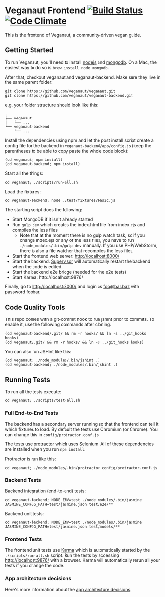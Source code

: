 Veganaut Frontend [![Build Status](https://travis-ci.org/veganaut/veganaut.svg?branch=master)](https://travis-ci.org/veganaut/veganaut) [![Code Climate](https://codeclimate.com/github/veganaut/veganaut/badges/gpa.svg)](https://codeclimate.com/github/veganaut/veganaut)
=================

This is the frontend of Veganaut, a community-driven vegan guide.

Getting Started
---------------

To run Veganaut, you'll need to install [nodejs](http://nodejs.org/) and
[mongodb](http://www.mongodb.org/). On a Mac, the easiest way to do so is `brew
install node mongodb`.

After that, checkout veganaut and veganaut-backend. Make sure they live in the same parent folder:

    git clone https://github.com/veganaut/veganaut.git
    git clone https://github.com/veganaut/veganaut-backend.git

e.g. your folder structure should look like this:

```
.
├── veganaut
|   └── ...
└── veganaut-backend
    └── ...
```

Install the dependencies using npm and let the post install script create a config
file for the backend in `veganaut-backend/app/config.js`
(keep the parentheses to be able to copy paste the whole code block):

    (cd veganaut; npm install)
    (cd veganaut-backend; npm install)

Start all the things:

    cd veganaut; ./scripts/run-all.sh

Load the fixtures:

    cd veganaut-backend; node ./test/fixtures/basic.js

The starting script does the following:

* Start MongoDB if it isn't already started
* Run `gulp dev` which creates the index.html file from index.ejs and compiles the less files
    * Note that at the moment there is no gulp watch task, so if you change index.ejs or any of the less files,
      you have to run `./node_modules/.bin/gulp dev` manually. If you use PHP/WebStorm,
      there is also a file watcher that recompiles the less files.
* Start the frontend web server: [http://localhost:8000/](http://localhost:8000/)
* Start the backend. [Supervisor](https://github.com/isaacs/node-supervisor) will automatically restart
the backend when the code is edited.
* Start the backend e2e bridge (needed for the e2e tests)
* Start [Karma](https://karma-runner.github.io/): [http://localhost:9876/](http://localhost:9876/)

Finally, go to [http://localhost:8000/](http://localhost:8000/) and login as foo@bar.baz with password foobar.


Code Quality Tools
------------------

This repo comes with a git-commit hook to run jshint prior to commits. To
enable it, use the following commands after cloning.

    (cd veganaut-backend/.git/ && rm -r hooks/ && ln -s ../git_hooks hooks)
    (cd veganaut/.git/ && rm -r hooks/ && ln -s ../git_hooks hooks)

You can also run JSHint like this:

    (cd veganaut; ./node_modules/.bin/jshint .)
    (cd veganaut-backend; ./node_modules/.bin/jshint .)


Running Tests
-------------

To run all the tests execute:

    cd veganaut; ./scripts/test-all.sh

### Full End-to-End Tests
The backend has a secondary server running so that the frontend can tell it which fixtures to load.
By default the tests use Chromium (or Chrome). You can change this in `config/protractor.conf.js`

The tests use [protractor](https://github.com/angular/protractor) which uses Selenium.
All of these dependencies are installed when you run `npm install`.

Protractor is run like this:

    cd veganaut; ./node_modules/.bin/protractor config/protractor.conf.js

### Backend Tests
Backend integration (end-to-end) tests:

    cd veganaut-backend; NODE_ENV=test ./node_modules/.bin/jasmine JASMINE_CONFIG_PATH=test/jasmine.json test/e2e/**

Backend unit tests:

    cd veganaut-backend; NODE_ENV=test ./node_modules/.bin/jasmine JASMINE_CONFIG_PATH=test/jasmine.json test/models/**

### Frontend Tests
The frontend unit tests use [Karma](https://github.com/karma-runner/karma) which is automatically
started by the `./scripts/run-all.sh` script. Run the tests by accessing
[http://localhost:9876/](http://localhost:9876/) with a browser.
Karma will automatically rerun all your tests if you change the code.

### App architecture decisions
Here's more information about the [app architecture decisions](app/README.md).
